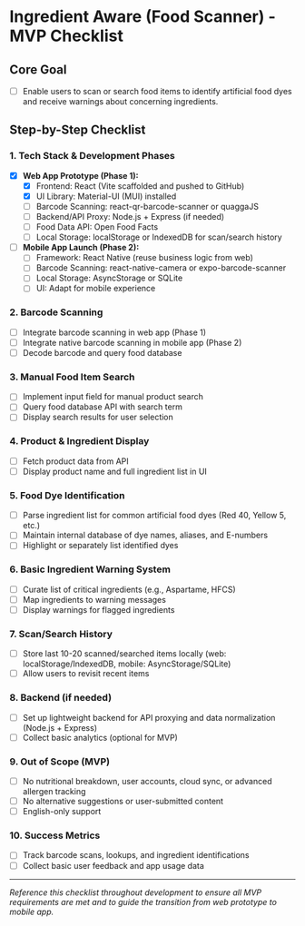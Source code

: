 # Ingredient Aware (Food Scanner) - MVP Checklist

## Core Goal
- [ ] Enable users to scan or search food items to identify artificial food dyes and receive warnings about concerning ingredients.

## Step-by-Step Checklist

### 1. Tech Stack & Development Phases
- [x] **Web App Prototype (Phase 1):**
    - [x] Frontend: React (Vite scaffolded and pushed to GitHub)
    - [x] UI Library: Material-UI (MUI) installed
    - [ ] Barcode Scanning: react-qr-barcode-scanner or quaggaJS
    - [ ] Backend/API Proxy: Node.js + Express (if needed)
    - [ ] Food Data API: Open Food Facts
    - [ ] Local Storage: localStorage or IndexedDB for scan/search history
- [ ] **Mobile App Launch (Phase 2):**
    - [ ] Framework: React Native (reuse business logic from web)
    - [ ] Barcode Scanning: react-native-camera or expo-barcode-scanner
    - [ ] Local Storage: AsyncStorage or SQLite
    - [ ] UI: Adapt for mobile experience

### 2. Barcode Scanning
- [ ] Integrate barcode scanning in web app (Phase 1)
- [ ] Integrate native barcode scanning in mobile app (Phase 2)
- [ ] Decode barcode and query food database

### 3. Manual Food Item Search
- [ ] Implement input field for manual product search
- [ ] Query food database API with search term
- [ ] Display search results for user selection

### 4. Product & Ingredient Display
- [ ] Fetch product data from API
- [ ] Display product name and full ingredient list in UI

### 5. Food Dye Identification
- [ ] Parse ingredient list for common artificial food dyes (Red 40, Yellow 5, etc.)
- [ ] Maintain internal database of dye names, aliases, and E-numbers
- [ ] Highlight or separately list identified dyes

### 6. Basic Ingredient Warning System
- [ ] Curate list of critical ingredients (e.g., Aspartame, HFCS)
- [ ] Map ingredients to warning messages
- [ ] Display warnings for flagged ingredients

### 7. Scan/Search History
- [ ] Store last 10-20 scanned/searched items locally (web: localStorage/IndexedDB, mobile: AsyncStorage/SQLite)
- [ ] Allow users to revisit recent items

### 8. Backend (if needed)
- [ ] Set up lightweight backend for API proxying and data normalization (Node.js + Express)
- [ ] Collect basic analytics (optional for MVP)

### 9. Out of Scope (MVP)
- [ ] No nutritional breakdown, user accounts, cloud sync, or advanced allergen tracking
- [ ] No alternative suggestions or user-submitted content
- [ ] English-only support

### 10. Success Metrics
- [ ] Track barcode scans, lookups, and ingredient identifications
- [ ] Collect basic user feedback and app usage data

---

_Reference this checklist throughout development to ensure all MVP requirements are met and to guide the transition from web prototype to mobile app._ 
